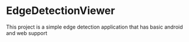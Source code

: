 # EdgeDetectionViewer
This project is a simple edge detection application that has basic android and web support
